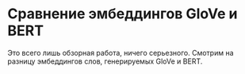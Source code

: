 # Сравнение эмбеддингов GloVe и BERT

Это всего лишь обзорная работа, ничего серьезного. Смотрим на разницу эмбеддингов слов, генерируемых GloVe и BERT.
